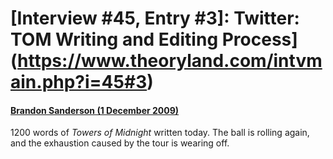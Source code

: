 # [Interview #45, Entry #3]: Twitter: TOM Writing and Editing Process](https://www.theoryland.com/intvmain.php?i=45#3)

#### [Brandon Sanderson (1 December 2009)](http://twitter.com/BrandonSandrson/status/6252163590)

1200 words of
*Towers of Midnight*
written today. The ball is rolling again, and the exhaustion caused by the tour is wearing off.

